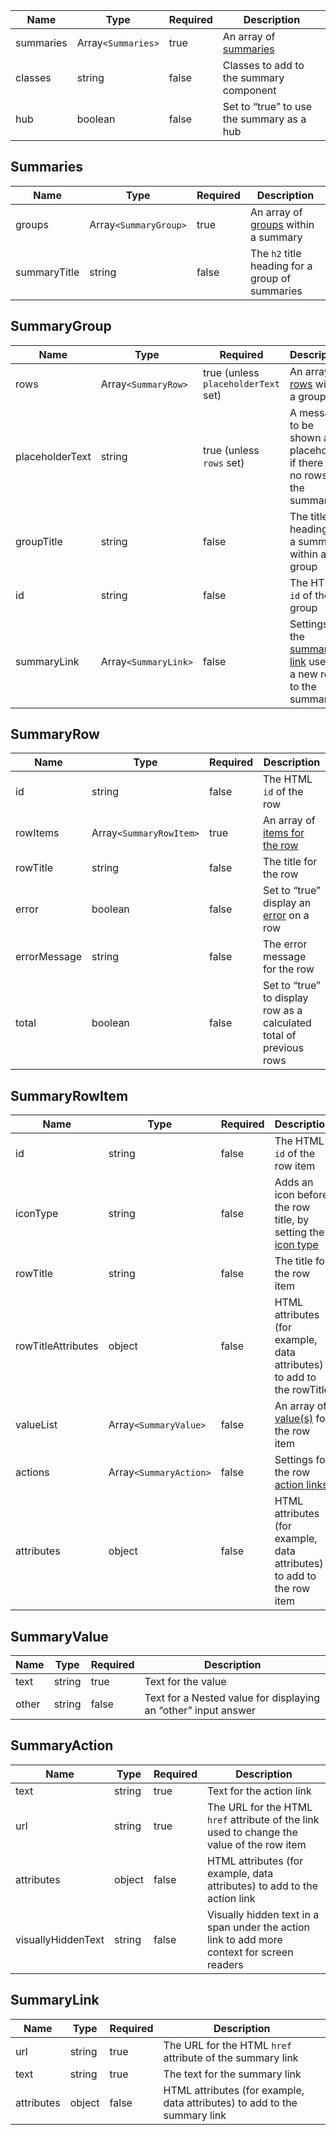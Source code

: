 | Name      | Type               | Required | Description                               |
| --------- | ------------------ | -------- | ----------------------------------------- |
| summaries | Array`<Summaries>` | true     | An array of [summaries](#summaries)       |
| classes   | string             | false    | Classes to add to the summary component   |
| hub       | boolean            | false    | Set to “true” to use the summary as a hub |

## Summaries

| Name         | Type                  | Required | Description                                          |
| ------------ | --------------------- | -------- | ---------------------------------------------------- |
| groups       | Array`<SummaryGroup>` | true     | An array of [groups](#summarygroup) within a summary |
| summaryTitle | string                | false    | The `h2` title heading for a group of summaries      |

## SummaryGroup

| Name            | Type                 | Required                            | Description                                                                    |
| --------------- | -------------------- | ----------------------------------- | ------------------------------------------------------------------------------ |
| rows            | Array`<SummaryRow>`  | true (unless `placeholderText` set) | An array of [rows](#summaryrow) within a group                                 |
| placeholderText | string               | true (unless `rows` set)            | A message to be shown as a placeholder if there are no rows in the summary     |
| groupTitle      | string               | false                               | The title heading for a summary within a group                                 |
| id              | string               | false                               | The HTML `id` of the group                                                     |
| summaryLink     | Array`<SummaryLink>` | false                               | Settings for the [summary link](#summarylink) used to a new row to the summary |

## SummaryRow

| Name         | Type                    | Required | Description                                                         |
| ------------ | ----------------------- | -------- | ------------------------------------------------------------------- |
| id           | string                  | false    | The HTML `id` of the row                                            |
| rowItems     | Array`<SummaryRowItem>` | true     | An array of [items for the row](#summaryrowitem)                    |
| rowTitle     | string                  | false    | The title for the row                                               |
| error        | boolean                 | false    | Set to “true” display an [error](/components/error) on a row        |
| errorMessage | string                  | false    | The error message for the row                                       |
| total        | boolean                 | false    | Set to “true” to display row as a calculated total of previous rows |

## SummaryRowItem

| Name               | Type                   | Required | Description                                                                                 |
| ------------------ | ---------------------- | -------- | ------------------------------------------------------------------------------------------- |
| id                 | string                 | false    | The HTML `id` of the row item                                                               |
| iconType           | string                 | false    | Adds an icon before the row title, by setting the [icon type](/foundations/icons#icon-type) |
| rowTitle           | string                 | false    | The title for the row item                                                                  |
| rowTitleAttributes | object                 | false    | HTML attributes (for example, data attributes) to add to the rowTitle                       |
| valueList          | Array`<SummaryValue>`  | false    | An array of [value(s)](#summaryvalue) for the row item                                      |
| actions            | Array`<SummaryAction>` | false    | Settings for the row [action links](#summaryaction)                                         |
| attributes         | object                 | false    | HTML attributes (for example, data attributes) to add to the row item                       |

## SummaryValue

| Name  | Type   | Required | Description                                                    |
| ----- | ------ | -------- | -------------------------------------------------------------- |
| text  | string | true     | Text for the value                                             |
| other | string | false    | Text for a Nested value for displaying an “other” input answer |

## SummaryAction

| Name               | Type   | Required | Description                                                                                 |
| ------------------ | ------ | -------- | ------------------------------------------------------------------------------------------- |
| text               | string | true     | Text for the action link                                                                    |
| url                | string | true     | The URL for the HTML `href` attribute of the link used to change the value of the row item  |
| attributes         | object | false    | HTML attributes (for example, data attributes) to add to the action link                    |
| visuallyHiddenText | string | false    | Visually hidden text in a span under the action link to add more context for screen readers |

## SummaryLink

| Name       | Type   | Required | Description                                                               |
| ---------- | ------ | -------- | ------------------------------------------------------------------------- |
| url        | string | true     | The URL for the HTML `href` attribute of the summary link                 |
| text       | string | true     | The text for the summary link                                             |
| attributes | object | false    | HTML attributes (for example, data attributes) to add to the summary link |
